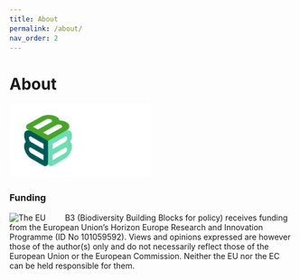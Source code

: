 ```yaml
---
title: About 
permalink: /about/
nav_order: 2
---
```


# About

<img src="/images/B3_logo_3.png" alt="The B-Cubed logo" width="250;" style="margin-right:30px">

### Funding
<img src="/images/Logos/LogoEU.png" alt="The EU" width="250;" style="margin-right:30px">
B3 (Biodiversity Building Blocks for policy) receives funding from the European Union’s Horizon Europe Research and Innovation Programme 
(ID No 101059592). Views and opinions expressed are however those of the author(s) only and do not necessarily reflect those of the 
European Union or the European Commission. Neither the EU nor the EC can be held responsible for them.
